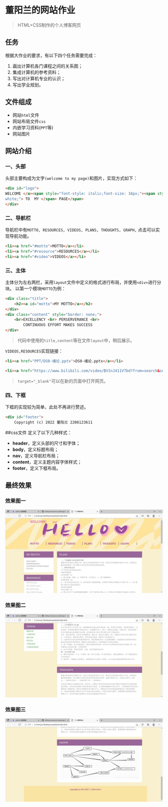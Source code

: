# 董阳兰的网站作业
>HTML+CSS制作的个人博客网页
## 任务
根据大作业的要求，有以下四个任务需要完成：
1. 画出计算机各门课程之间的关系图；
2. 集成计算机的参考资料；
3. 写出对计算机专业的认识；
4. 写出学业规划。

## 文件组成
* 网站`html`文件
* 网站布局文件`css`
* 内嵌学习资料(`PPT`等)
* 网站图片

## 网站介绍
### 一、头部
头部主要构成为文字`(welcome to my page)`和图片，实现方式如下：
```html
<div id="logo">
WELCOME </a><span style="font-style: italic;font-size: 16px;"><span style="color: 
white;"> TO  MY </span> PAGE</span>
</div> 
```
### 二、导航栏
导航栏中有`MOTTO, RESOURCES, VIDEOS, PLANS, THOUGHTS, GRAPH,` 点击可以实现导航功能。
```html
<li><a href="#motto">MOTTO</a></li>
<li><a href="#resource">RESOURCES</a></li>
<li><a href="#video">VIDEOS</a></li>
```
### 三、主体
主体分为左右两栏，采用`layout`文件中定义的格式进行布局，并使用`<div>`进行分块。
以第一个模块`MOTTO`为例：
```html
<div class="title">
	<h2><a id="motto">MY MOTTO</a></h2>
</div>
<div class="content" style="border: none;">
	<br>EXCELLENCY <br> PERSERVERANCE <br>
		CONTINUOUS EFFORT MAKES SUCCESS
</div>
```
>代码中使用的`title,content`等在文件`layout`中，稍后展示。

`VIDEOS,RESOURCES`实现链接：
```html
<li><a href="PPT/DS0-绪论.pptx">DS0-绪论.pptx</a></li>
```
```html
<li><a href="https://www.bilibili.com/video/BV1nJ411V7bd?from=search&seid=12320210742090248606&spm_id_from=333.337.0.0" target="_blank">数据结构</a></li>
```
>`target="_blank"`可以在新的页面中打开网页。

### 四、下框
下框的实现较为简单，此处不再进行赘述。
```html
<div id="footer">
    Copyright (c) 2022 董阳兰 2206123611
```

##css文件
定义了以下几种样式：
* **header**，定义头部的尺寸和字体；
* **body**，定义标题布局；
* **nav**，定义导航栏布局；
* **content**，定义主题内容字体样式；
* **footer**，定义下框布局。
## 最终效果
### 效果图一

![效果图一](https://github.com/jackandsorrel/Homework_webdesign/blob/main/img1.png)

### 效果图二

![效果图二](https://github.com/jackandsorrel/Homework_webdesign/blob/main/img2.png)

### 效果图三

![效果图三](https://github.com/jackandsorrel/Homework_webdesign/blob/main/img3.png)
